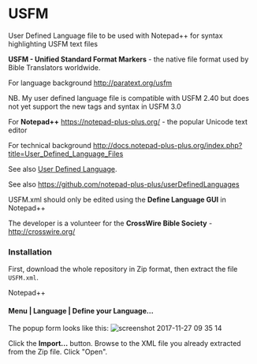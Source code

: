 # USFM
User Defined Language file to be used with Notepad++ for syntax highlighting USFM text files

**USFM - Unified Standard Format Markers** - the native file format used by Bible Translators worldwide.

For language background http://paratext.org/usfm

NB. My user defined language file is compatible with USFM 2.40 but does not yet support the new tags and syntax in USFM 3.0

For **Notepad++** https://notepad-plus-plus.org/ - the popular Unicode text editor

For technical background http://docs.notepad-plus-plus.org/index.php?title=User_Defined_Language_Files

See also [User Defined Language](https://ivan-radic.github.io/udl-documentation/).

See also https://github.com/notepad-plus-plus/userDefinedLanguages

USFM.xml should only be edited using the **Define Language GUI** in Notepad++

The developer is a volunteer for the **CrossWire Bible Society** - http://crosswire.org/

### Installation

First, download the whole repository in Zip format, then extract the file `USFM.xml`.

Notepad++
#### Menu | Language | Define your Language...
The popup form looks like this: 
![screenshot 2017-11-27 09 35 14](https://user-images.githubusercontent.com/16325414/33259949-57e446ec-d356-11e7-8013-81ac1d5f76f4.png)

Click the **Import...** button. Browse to the XML file you already extracted from the Zip file.
Click "Open".

